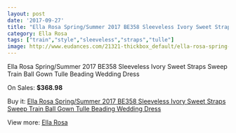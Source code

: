 ```yaml
---
layout: post
date: '2017-09-27'
title: "Ella Rosa Spring/Summer 2017 BE358 Sleeveless Ivory Sweet Straps Sweep Train Ball Gown Tulle Beading Wedding Dress"
category: Ella Rosa
tags: ["train","style","sleeveless","straps","tulle"]
image: http://www.eudances.com/21321-thickbox_default/ella-rosa-spring-summer-2017-be358-sleeveless-ivory-sweet-straps-sweep-train-ball-gown-tulle-beading-wedding-dress.jpg
---
```

Ella Rosa Spring/Summer 2017 BE358 Sleeveless Ivory Sweet Straps Sweep Train Ball Gown Tulle Beading Wedding Dress

On Sales: **$368.98**
<a href="https://www.eudances.com/en/ella-rosa/6504-ella-rosa-spring-summer-2017-be358-sleeveless-ivory-sweet-straps-sweep-train-ball-gown-tulle-beading-wedding-dress.html"><amp-img layout="responsive" width="600" height="600" src="//www.eudances.com/21321-thickbox_default/ella-rosa-spring-summer-2017-be358-sleeveless-ivory-sweet-straps-sweep-train-ball-gown-tulle-beading-wedding-dress.jpg" alt="Ella Rosa Spring/Summer 2017 BE358 Sleeveless Ivory Sweet Straps Sweep Train Ball Gown Tulle Beading Wedding Dress 0" /></a>
<a href="https://www.eudances.com/en/ella-rosa/6504-ella-rosa-spring-summer-2017-be358-sleeveless-ivory-sweet-straps-sweep-train-ball-gown-tulle-beading-wedding-dress.html"><amp-img layout="responsive" width="600" height="600" src="//www.eudances.com/21326-thickbox_default/ella-rosa-spring-summer-2017-be358-sleeveless-ivory-sweet-straps-sweep-train-ball-gown-tulle-beading-wedding-dress.jpg" alt="Ella Rosa Spring/Summer 2017 BE358 Sleeveless Ivory Sweet Straps Sweep Train Ball Gown Tulle Beading Wedding Dress 1" /></a>
<a href="https://www.eudances.com/en/ella-rosa/6504-ella-rosa-spring-summer-2017-be358-sleeveless-ivory-sweet-straps-sweep-train-ball-gown-tulle-beading-wedding-dress.html"><amp-img layout="responsive" width="600" height="600" src="//www.eudances.com/21325-thickbox_default/ella-rosa-spring-summer-2017-be358-sleeveless-ivory-sweet-straps-sweep-train-ball-gown-tulle-beading-wedding-dress.jpg" alt="Ella Rosa Spring/Summer 2017 BE358 Sleeveless Ivory Sweet Straps Sweep Train Ball Gown Tulle Beading Wedding Dress 2" /></a>
<a href="https://www.eudances.com/en/ella-rosa/6504-ella-rosa-spring-summer-2017-be358-sleeveless-ivory-sweet-straps-sweep-train-ball-gown-tulle-beading-wedding-dress.html"><amp-img layout="responsive" width="600" height="600" src="//www.eudances.com/21324-thickbox_default/ella-rosa-spring-summer-2017-be358-sleeveless-ivory-sweet-straps-sweep-train-ball-gown-tulle-beading-wedding-dress.jpg" alt="Ella Rosa Spring/Summer 2017 BE358 Sleeveless Ivory Sweet Straps Sweep Train Ball Gown Tulle Beading Wedding Dress 3" /></a>
<a href="https://www.eudances.com/en/ella-rosa/6504-ella-rosa-spring-summer-2017-be358-sleeveless-ivory-sweet-straps-sweep-train-ball-gown-tulle-beading-wedding-dress.html"><amp-img layout="responsive" width="600" height="600" src="//www.eudances.com/21323-thickbox_default/ella-rosa-spring-summer-2017-be358-sleeveless-ivory-sweet-straps-sweep-train-ball-gown-tulle-beading-wedding-dress.jpg" alt="Ella Rosa Spring/Summer 2017 BE358 Sleeveless Ivory Sweet Straps Sweep Train Ball Gown Tulle Beading Wedding Dress 4" /></a>
<a href="https://www.eudances.com/en/ella-rosa/6504-ella-rosa-spring-summer-2017-be358-sleeveless-ivory-sweet-straps-sweep-train-ball-gown-tulle-beading-wedding-dress.html"><amp-img layout="responsive" width="600" height="600" src="//www.eudances.com/21322-thickbox_default/ella-rosa-spring-summer-2017-be358-sleeveless-ivory-sweet-straps-sweep-train-ball-gown-tulle-beading-wedding-dress.jpg" alt="Ella Rosa Spring/Summer 2017 BE358 Sleeveless Ivory Sweet Straps Sweep Train Ball Gown Tulle Beading Wedding Dress 5" /></a>

Buy it: [Ella Rosa Spring/Summer 2017 BE358 Sleeveless Ivory Sweet Straps Sweep Train Ball Gown Tulle Beading Wedding Dress](https://www.eudances.com/en/ella-rosa/6504-ella-rosa-spring-summer-2017-be358-sleeveless-ivory-sweet-straps-sweep-train-ball-gown-tulle-beading-wedding-dress.html "Ella Rosa Spring/Summer 2017 BE358 Sleeveless Ivory Sweet Straps Sweep Train Ball Gown Tulle Beading Wedding Dress")

View more: [Ella Rosa](https://www.eudances.com/en/102-ella-rosa "Ella Rosa")